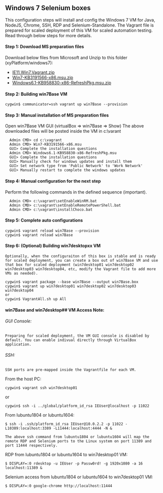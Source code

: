 ## Windows 7 Selenium boxes
This configuration steps will install and config the Windows 7 VM for Java, NodeJS, Chrome, SSH, RDP and Selenium-Standalone.
The Vagrant file is prepared for scaled deployment of this VM for scaled automation testing.
Read through below steps for more details.

#### Step 1: Download MS preparation files
Download below files from Microsoft and Unzip to this folder (xyPlatform/windows7):
  * [IE11.Win7.Vagrant.zip](https://az792536.vo.msecnd.net/vms/VMBuild_20150916/Vagrant/IE11/IE11.Win7.Vagrant.zip)
  * [Win7-KB3191566-x86.msu.zip](https://www.microsoft.com/en-us/download/details.aspx?id=54616)
  * [Windows6.1-KB958830-x86-RefreshPkg.msu.zip](https://www.microsoft.com/en-us/download/details.aspx?id=7887)

#### Step 2: Building win7Base VM
```
cygwin$ communicator=ssh vagrant up win7Base --provision
```

#### Step 3: Manual installation of MS preparation files
  Open win7Base VM GUI (virtualBox => win7Base => Show)
  The above downloaded files will be posted inside the VM in c:\varant
```
  Admin CMD> cd c:\vagrant
  Admin CMD> Win7-KB3191566-x86.msu
  GUI> Complete the installation questions
  Admin CMD> Windows6.1-KB958830-x86-RefreshPkg.msu
  GUI> Complete the installation questions
  GUI> Manually check for windows updates and install them
  GUI> Set network type from 'Public Network' to 'Work Network'
  GUI> Manually restart to complete the windows updates
```
#### Step 4: Manual configuration for the next step
Perform the following commands in the defined sequence (important).
```
  Admin CMD> c:\vagrant\setEnableWinRM.bat
  Admin CMD> c:\vagrant\setEnableRemotePowerShell.bat
  Admin CMD> c:\vagrant\installChoco.bat
```
#### Step 5: Complete auto configurations
```
cygwin$ vagrant reload win7Base --provision
cygwin$ vagrant reload win7Base
```
#### Step 6: (Optional) Building win7desktopxx VM
    Optionally, when the configuraiton of this box is stable and is ready for scaled deployment, you can create a box out of win7Base VM and use that box for scaled deployment (win7desktop01 win7desktop02 win7desktop03 win7desktop04, etc, modify the Vagrant file to add more VMs as needed).
```
cygwin$ vagrant package --base win7Base --output win7Base.box
cygwin$ vagrant up win7desktop01 win7desktop02 win7desktop03 win7desktop04
or
cygwin$ VagrantAll.sh up All
```
#### win7Base and win7desktop## VM Access Note:
###### GUI Console:
    Preparing for scaled deployment, the VM GUI console is disabled by default. You can enable indivual directly through VirtualBox application.
###### SSH:
    SSH ports are pre-mapped inside the Vagrantfile for each VM.
From the host PC:
```
cygwin$ vagrant ssh win7desktop01
```
or
```
cygwin$ ssh -i ../global/platform_id_rsa IEUser@localhost -p 11022
```
From lubuntu1804 or lubuntu1604:
```
$ ssh -i .ssh/platform_id_rsa IEUser@10.0.2.2 -p 11022 -L10389:localhost:3389 -L11444:localhost:4444 -N &
```
    The above ssh command from lubuntu1804 or lubuntu1604 will map the remote RDP and Selenium ports to the Linux system on port 11389 and port 11444 respectively.
RDP from lubuntu1804 or lubuntu1604 to win7desktop01 VM:
```
$ DISPLAY=:0 rdesktop -u IEUser -p Passw0rd! -g 1920x1080 -a 16 localhost:11389 &
```
Selenium access from lubuntu1804 or lubuntu1604 to win7desktop01 VM:
```
$ DISPLAY=:0 google-chrome http://localhost:11444
```

